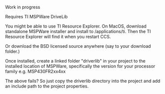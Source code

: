 Work in progress

Requires TI MSPWare DriveLib

You might be able to use TI Resource Explorer.
On MacOS, download standalone MSPWare installer and install to /applications/ti.
Then the TI Resource Explorer will find it when you restart CCS.

Or download the BSD licensed source anywhere (say to your download folder.)

Once installed, create a linked folder "driverlib" in your project to the installed location of MSPWare,
specifically the version for your processor family e.g. MSP430FR2xx4xx

The above fails?  So just copy the driverlib directory into the project
and add an include path to the project properties.